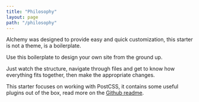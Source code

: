 ```yaml
---
title: "Philosophy"
layout: page
path: "/philosophy"
---
```


Alchemy was designed to provide easy and quick customization, this starter is not a theme, is a boilerplate.

Use this boilerplate to design your own site from the ground up.

Just watch the structure, navigate through files and get to know how everything fits together, then make the appropriate changes.

This starter focuses on working with PostCSS, it contains some useful plugins out of the box, read more on the [Github readme](https://github.com/bntzio/gatsby-starter-alchemy#postcss-plugins).
